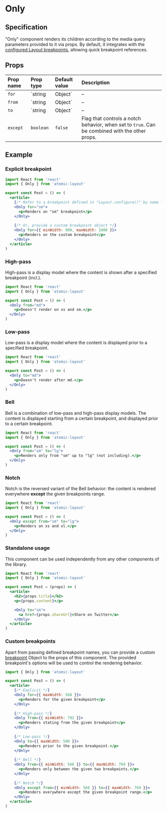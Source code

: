 # Only

## Specification

"Only" component renders its children according to the media query parameters provided to it via props. By default, it integrates with the [configured Layout breakpoints](../layout/configure.md), allowing quick breakpoint references.

## Props

| Prop name | Prop type | Default value | Description |
| :--- | :--- | :--- | :--- |
| `for` | `string | Object` | – | Exact breakpoint name at which to render the children. Has the highest priority whenever provided. |
| `from` | `string | Object` | – | Starting breakpoint at which to render the children. Can be combined with the other props. |
| `to` | `string | Object` | – | Ending breakpoint at which to render the children. Can be combined with the other props. |
| `except` | `boolean` | `false` | Flag that controls a notch behavior, when set to `true`. Can be combined with the other props. |

## Example

### Explicit breakpoint

```jsx
import React from 'react'
import { Only } from 'atomic-layout'

export const Post = () => (
  <article>
    {/* Refer to a breakpoint defined in "Layout.configure()" by name */}
    <Only for="sm">
      <p>Renders on "sm" breakpoint</p>
    </Only>
    
    {/* Or, provide a custom breakpoint object */}
    <Only for={{ minWidth: 900, maxWidth: 1000 }}>
      <p>Renders on the custom breakpoint</p>
    </Only>
  </article>
)
```

### High-pass

High-pass is a display model where the content is shown after a specified breakpoint \(incl.\).

```jsx
import React from 'react'
import { Only } from 'atomic-layout'

export const Post = () => (
  <Only from="md">
    <p>Doesn't render on xs and sm.</p>
  </Only>
)
```

### Low-pass

Low-pass is a display model where the content is displayed prior to a specified breakpoint.

```jsx
import React from 'react'
import { Only } from 'atomic-layout'

export const Post = () => (
  <Only to="md">
    <p>Doesn't render after md.</p>
  </Only>
)
```

### Bell

Bell is a combination of low-pass and high-pass display models. The content is displayed starting from a certain breakpoint, and displayed prior to a certain breakpoint.

```jsx
import React from 'react'
import { Only } from 'atomic-layout'

export const Post = () => (
  <Only from="sm" to="lg">
    <p>Renders only from "sm" up to "lg" (not including).</p>
  </Only>
)
```

### Notch

Notch is the reversed variant of the Bell behavior: the content is rendered everywhere **except** the given breakpoints range.

```jsx
import React from 'react'
import { Only } from 'atomic-layout'

export const Post = () => (
  <Only except from="sm" to="lg">
    <p>Renders on xs and xl.</p>
  </Only>
)
```

### Standalone usage

This component can be used independently from any other components of the library.

```jsx
import React from 'react'
import { Only } from 'atomic-layout'

export const Post = (props) => (
  <article>
    <h2>{props.title}</h2>
    <p>{props.content}</p>

    <Only to="sm">
      <a href={props.shareUrl}>Share on Twitter</a>
    </Only>
  </article>
)
```

### Custom breakpoints

Apart from passing defined breakpoint names, you can provide a custom [breakpoint](../../fundamentals/breakpoints.md) Object to the props of this component. The provided breakpoint's options will be used to control the rendering behavior.

```jsx
import { Only } from 'atomic-layout'

export const Post = () => (
  <article>
    {/* Explicit */}
    <Only for={{ maxWidth: 568 }}>
      <p>Renders for the given breakpoint</p>
    </Only>
    
    {/* High-pass */}
    <Only from={{ minWidth: 792 }}>
      <p>Renders stating from the given breakpoint</p>
    </Only>
    
    {/* Low-pass */}
    <Only to={{ maxWidth: 500 }}>
      <p>Renders prior to the given breakpoint.</p>
    </Only>
    
    {/* Bell */}
    <Only from={{ minWidth: 568 }} to={{ maxWidth: 769 }}>
      <p>Renders only between the given two breakpoints.</p>
    </Only>
    
    {/* Notch */}
    <Only except from={{ minWidth: 568 }} to={{ maxWidth: 769 }}>
      <p>Renders everywhere except the given breakpoint range.</p>
    </Only>
  </article>
)
```

